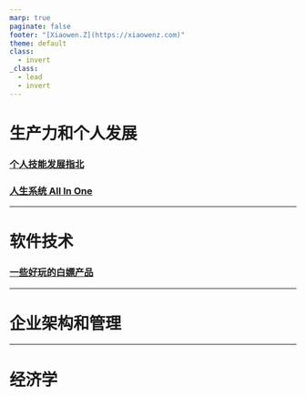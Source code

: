 ```yaml
---
marp: true
paginate: false
footer: "[Xiaowen.Z](https://xiaowenz.com)"
theme: default
class:
  - invert
_class:
  - lead
  - invert
---
```


# 生产力和个人发展

### [个人技能发展指北](/self-development.html)
### [人生系统 All In One](/gtd-all-in-one.html)

---

# 软件技术

### [一些好玩的白嫖产品](/free-service.html)

---

# 企业架构和管理


---

# 经济学